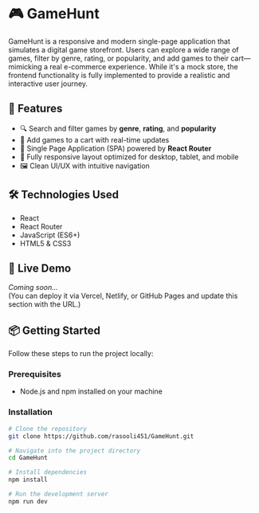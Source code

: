 # 🎮 GameHunt

GameHunt is a responsive and modern single-page application that simulates a digital game storefront. Users can explore a wide range of games, filter by genre, rating, or popularity, and add games to their cart—mimicking a real e-commerce experience. While it's a mock store, the frontend functionality is fully implemented to provide a realistic and interactive user journey.

## 🚀 Features

- 🔍 Search and filter games by **genre**, **rating**, and **popularity**
- 🛒 Add games to a cart with real-time updates
- 🔁 Single Page Application (SPA) powered by **React Router**
- 📱 Fully responsive layout optimized for desktop, tablet, and mobile
- 🖼️ Clean UI/UX with intuitive navigation

## 🛠️ Technologies Used

- React
- React Router
- JavaScript (ES6+)
- HTML5 & CSS3

## 🔗 Live Demo

_Coming soon..._  
(You can deploy it via Vercel, Netlify, or GitHub Pages and update this section with the URL.)

## 📦 Getting Started

Follow these steps to run the project locally:

### Prerequisites

- Node.js and npm installed on your machine

### Installation

```bash
# Clone the repository
git clone https://github.com/rasooli451/GameHunt.git

# Navigate into the project directory
cd GameHunt

# Install dependencies
npm install

# Run the development server
npm run dev
